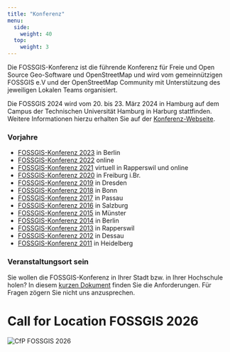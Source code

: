 ```yaml
---
title: "Konferenz"
menu:
  side:
    weight: 40
  top:
    weight: 3
---
```


Die FOSSGIS-Konferenz ist die führende Konferenz für Freie und Open Source Geo-Software und OpenStreetMap und wird vom gemeinnützigen FOSSGIS e.V und der OpenStreetMap Community mit Unterstützung des jeweiligen Lokalen Teams organisiert.

Die FOSSGIS 2024 wird vom 20. bis 23. März 2024 in Hamburg auf dem Campus der Technischen Universität Hamburg in Harburg stattfinden.    
Weitere Informationen hierzu erhalten Sie auf der [Konferenz-Webseite](https://fossgis-konferenz.de/2024/).

### Vorjahre

* [FOSSGIS-Konferenz 2023](https://fossgis-konferenz.de/2023/) in Berlin
* [FOSSGIS-Konferenz 2022](https://fossgis-konferenz.de/2022/) online
* [FOSSGIS-Konferenz 2021](https://fossgis-konferenz.de/2021/) virtuell in Rapperswil und online
* [FOSSGIS-Konferenz 2020](https://fossgis-konferenz.de/2020/) in Freiburg i.Br.
* [FOSSGIS-Konferenz 2019](https://fossgis-konferenz.de/2019/) in Dresden
* [FOSSGIS-Konferenz 2018](https://fossgis-konferenz.de/2018/) in Bonn
* [FOSSGIS-Konferenz 2017](https://fossgis-konferenz.de/2017/) in Passau
* [FOSSGIS-Konferenz 2016](https://fossgis-konferenz.de/2016/) in Salzburg
* [FOSSGIS-Konferenz 2015](https://fossgis-konferenz.de/2015/) in Münster
* [FOSSGIS-Konferenz 2014](https://fossgis-konferenz.de/2014/) in Berlin
* [FOSSGIS-Konferenz 2013](https://fossgis-konferenz.de/2013/) in Rapperswil
* [FOSSGIS-Konferenz 2012](https://fossgis-konferenz.de/2012/) in Dessau
* [FOSSGIS-Konferenz 2011](https://fossgis-konferenz.de/2011/) in Heidelberg

### Veranstaltungsort sein

Sie wollen die FOSSGIS-Konferenz in Ihrer Stadt bzw. in Ihrer Hochschule holen? In diesem [kurzen Dokument](https://files.fossgis.de/Konferenz/CfL_FOSSGIS.pdf) finden Sie die Anforderungen. Für Fragen zögern Sie nicht uns anzusprechen.

# Call for Location FOSSGIS 2026

![CfP FOSSGIS 2026](https://files.fossgis.de/Konferenz/Call_For_Location_FOSSGIS2026.png)


